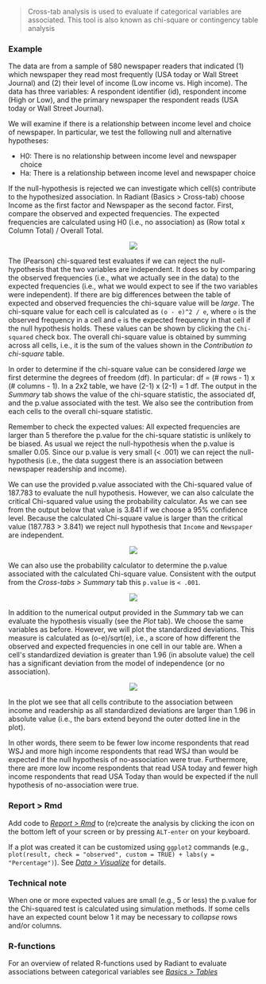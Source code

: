 > Cross-tab analysis is used to evaluate if categorical variables are associated. This tool is also known as chi-square or contingency table analysis

### Example

The data are from a sample of 580 newspaper readers that indicated (1) which newspaper they read most frequently (USA today or Wall Street Journal) and (2) their level of income (Low income vs. High income). The data has three variables: A respondent identifier (id), respondent income (High or Low), and the primary newspaper the respondent reads (USA today or Wall Street Journal).

We will examine if there is a relationship between income level and choice of newspaper. In particular, we test the following null and alternative hypotheses:

* H0: There is no relationship between income level and newspaper choice
* Ha: There is a relationship between income level and newspaper choice

If the null-hypothesis is rejected we can investigate which cell(s) contribute to the hypothesized association. In Radiant (Basics > Cross-tab) choose Income as the first factor and Newspaper as the second factor. First, compare the observed and expected frequencies. The expected frequencies are calculated using H0 (i.e., no association) as (Row total x Column Total) /  Overall Total.

<p align="center"><img src="figures_basics/cross_tabs_summary.png"></p>

The (Pearson) chi-squared test evaluates if we can reject the null-hypothesis that the two variables are independent. It does so by comparing the observed frequencies (i.e., what we actually see in the data) to the expected frequencies (i.e., what we would expect to see if the two variables were independent). If there are big differences between the table of expected and observed frequencies the chi-square value will be _large_. The chi-square value for each cell is calculated as `(o - e)^2 / e`, where `o` is the observed frequency in a cell and `e` is the expected frequency in that cell if the null hypothesis holds. These values can be shown by clicking the `Chi-squared` check box. The overall chi-square value is obtained by summing across all cells, i.e., it is the sum of the values shown in the _Contribution to chi-square_ table.

In order to determine if the chi-square value can be considered _large_ we first determine the degrees of freedom (df). In particular: df = (# rows - 1) x (# columns - 1). In a 2x2 table, we have (2-1) x (2-1) = 1 df. The output in the _Summary_ tab shows the value of the chi-square statistic, the associated df, and the p.value associated with the test. We also see the contribution from each cells to the overall chi-square statistic.

Remember to check the expected values: All expected frequencies are larger than 5 therefore the p.value for the chi-square statistic is unlikely to be biased. As usual we reject the null-hypothesis when the p.value is smaller 0.05. Since our p.value is very small (< .001) we can reject the null-hypothesis (i.e., the data suggest there is an association between newspaper readership and income).

We can use the provided p.value associated with the Chi-squared value of 187.783 to evaluate the null hypothesis. However, we can also calculate the critical Chi-squared value using the probability calculator. As we can see from the output below that value is 3.841 if we choose a 95% confidence level. Because the calculated Chi-square value is larger than the critical value (187.783 > 3.841) we reject null hypothesis that `Income` and `Newspaper` are independent.

<p align="center"><img src="figures_basics/compare_props_prob_calc.png"></p>

We can also use the probability calculator to determine the p.value associated with the calculated Chi-square value. Consistent with the output from the _Cross-tabs > Summary_ tab this `p.value` is `< .001`.

<p align="center"><img src="figures_basics/cross_tabs_chi_pvalue.png"></p>

In addition to the numerical output provided in the _Summary_ tab we can evaluate the hypothesis visually (see the _Plot_ tab). We choose the same variables as before. However, we will plot the standardized deviations. This measure is calculated as (o-e)/sqrt(e), i.e., a score of how different the observed and expected frequencies in one cell in our table are. When a cell's standardized deviation is greater than 1.96 (in absolute value) the cell has a significant deviation from the model of independence (or no association).

<p align="center"><img src="figures_basics/cross_tabs_plot.png"></p>

In the plot we see that all cells contribute to the association between income and readership as all standardized deviations are larger than 1.96 in absolute value (i.e., the bars extend beyond the outer dotted line in the plot).

In other words, there seem to be fewer low income respondents that read WSJ and more high income respondents that read WSJ than would be expected if the null hypothesis of no-association were true. Furthermore, there are more low income respondents that read USA today and fewer high income respondents that read USA Today than would be expected if the null hypothesis of no-association were true.

### Report > Rmd

Add code to <a href="https://radiant-rstats.github.io/docs/data/report_rmd.html" target="_blank">_Report > Rmd_</a> to (re)create the analysis by clicking the <i title="report results" class="fa fa-edit"></i> icon on the bottom left of your screen or by pressing `ALT-enter` on your keyboard. 

If a plot was created it can be customized using `ggplot2` commands (e.g., `plot(result, check = "observed", custom = TRUE) + labs(y = "Percentage")`). See <a href="https://radiant-rstats.github.io/docs/data/visualize.html" target="_blank">_Data > Visualize_</a> for details.

### Technical note

When one or more expected values are small (e.g., 5 or less) the p.value for the Chi-squared test is calculated using simulation methods. If some cells have an expected count below 1 it may be necessary to _collapse_ rows and/or columns.

### R-functions

For an overview of related R-functions used by Radiant to evaluate associations between categorical variables see <a href = "https://radiant-rstats.github.io/radiant.basics/reference/index.html#section-basics-tables" target="_blank">_Basics > Tables_</a>